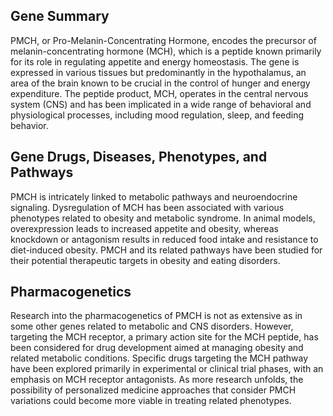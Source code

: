 ## Gene Summary
PMCH, or Pro-Melanin-Concentrating Hormone, encodes the precursor of melanin-concentrating hormone (MCH), which is a peptide known primarily for its role in regulating appetite and energy homeostasis. The gene is expressed in various tissues but predominantly in the hypothalamus, an area of the brain known to be crucial in the control of hunger and energy expenditure. The peptide product, MCH, operates in the central nervous system (CNS) and has been implicated in a wide range of behavioral and physiological processes, including mood regulation, sleep, and feeding behavior.

## Gene Drugs, Diseases, Phenotypes, and Pathways
PMCH is intricately linked to metabolic pathways and neuroendocrine signaling. Dysregulation of MCH has been associated with various phenotypes related to obesity and metabolic syndrome. In animal models, overexpression leads to increased appetite and obesity, whereas knockdown or antagonism results in reduced food intake and resistance to diet-induced obesity. PMCH and its related pathways have been studied for their potential therapeutic targets in obesity and eating disorders.

## Pharmacogenetics
Research into the pharmacogenetics of PMCH is not as extensive as in some other genes related to metabolic and CNS disorders. However, targeting the MCH receptor, a primary action site for the MCH peptide, has been considered for drug development aimed at managing obesity and related metabolic conditions. Specific drugs targeting the MCH pathway have been explored primarily in experimental or clinical trial phases, with an emphasis on MCH receptor antagonists. As more research unfolds, the possibility of personalized medicine approaches that consider PMCH variations could become more viable in treating related phenotypes.